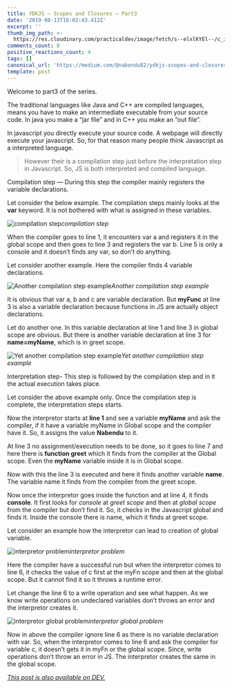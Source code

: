 ```yaml
---
title: YDKJS — Scopes and Closures — Part3
date: '2019-08-13T16:02:43.412Z'
excerpt: ''
thumb_img_path: >-
  https://res.cloudinary.com/practicaldev/image/fetch/s--elxlKYEl--/c_imagga_scale,f_auto,fl_progressive,h_420,q_auto,w_1000/https://res.cloudinary.com/practicaldev/image/fetch/s--_Su3NcJC--/c_imagga_scale%2Cf_auto%2Cfl_progressive%2Ch_420%2Cq_auto%2Cw_1000/https://thepracticaldev.s3.amazonaws.com/i/vq272xpiz76stjxolz5c.jpeg
comments_count: 0
positive_reactions_count: 4
tags: []
canonical_url: 'https://medium.com/@nabendu82/ydkjs-scopes-and-closures-part3-91ce50ded6bb'
template: post
---
```

Welcome to part3 of the series.

The traditional languages like Java and C++ are compiled languages, means you have to make an intermediate executable from your source code. In java you make a “jar file” and in C++ you make an “out file”.

In javascript you directly execute your source code. A webpage will directly execute your javascript. So, for that reason many people think Javascript as a interpreted language.
> However their is a compilation step just before the interpretation step in Javascript. So, JS is both interpreted and compiled language.

Compilation step — During this step the compiler mainly registers the variable declarations.

Let consider the below example. The compilation steps mainly looks at the **var** keyword. It is not bothered with what is assigned in these variables.

![compilation step](https://cdn-images-1.medium.com/max/2000/1*n4-LEsPyECkvMvbD9YVZSg.png)*compilation step*

When the compiler goes to line 1, it encounters var a and registers it in the global scope and then goes to line 3 and registers the var b. Line 5 is only a console and it doesn’t finds any var, so don’t do anything.

Let consider another example. Here the compiler finds 4 variable declarations.

![Another compilation step example](https://cdn-images-1.medium.com/max/2000/1*O6QFpOP01s4z0FytiLpAGA.png)*Another compilation step example*

It is obvious that var a, b and c are variable declaration. But **myFunc** at line 3 is also a variable declaration because functions in JS are actually object declarations.

Let do another one. In this variable declaration at line 1 and line 3 in global scope are obvious. But there is another variable declaration at line 3 for **name=myName**, which is in greet scope.

![Yet another compilation step example](https://cdn-images-1.medium.com/max/2000/1*SBcxHtjvYxbHJb6AQipCAw.png)*Yet another compilation step example*

Interpretation step- This step is followed by the compilation step and in it the actual execution takes place.

Let consider the above example only. Once the compilation step is complete, the interpretation steps starts.

Now the interpretor starts at **line 1** and see a variable **myName** and ask the compiler, if it have a variable myName in Global scope and the compiler have it. So, it assigns the value **Nabendu** to it.

At line 3 no assignment/execution needs to be done, so it goes to line 7 and here there is **function greet** which it finds from the compiler at the Global scope. Even the **myName** variable inside it is in Global scope.

Now with this the line 3 is executed and here it finds another variable **name**. The variable name it finds from the compiler from the greet scope.

Now once the interpretor goes inside the function and at line 4, it finds **console**. It first looks for *console* at *greet scope* and then at *global scope* from the compiler but don’t find it. So, it checks in the Javascript global and finds it. Inside the console there is name, which it finds at greet scope.

Let consider an example how the interpretor can lead to creation of global variable.

![interpretor problem](https://cdn-images-1.medium.com/max/2000/1*s7RrEoCCDr2Od7x_BX8o4w.png)*interpretor problem*

Here the compiler have a successful run but when the interpretor comes to line 6, it checks the value of c first at the myFn scope and then at the global scope. But it cannot find it so it throws a runtime error.

Let change the line 6 to a write operation and see what happen. As we know write operations on undeclared variables don’t throws an error and the interpretor creates it.

![interpretor global problem](https://cdn-images-1.medium.com/max/2000/1*YQgINh2mTqj7MMGSSTEJtA.png)*interpretor global problem*

Now in above the compiler ignore line 6 as there is no variable declaration with var. So, when the interpretor comes to line 6 and ask the compiler for variable c, it doesn’t gets it in myFn or the global scope.
Since, write operations don’t throw an error in JS. The interpretor creates the same in the global scope.



*[This post is also available on DEV.](https://dev.to/nabendu82/ydkjs-scopes-and-closures-part3-m75)*


<script>
const parent = document.getElementsByTagName('head')[0];
const script = document.createElement('script');
script.type = 'text/javascript';
script.src = 'https://cdnjs.cloudflare.com/ajax/libs/iframe-resizer/4.1.1/iframeResizer.min.js';
script.charset = 'utf-8';
script.onload = function() {
    window.iFrameResize({}, '.liquidTag');
};
parent.appendChild(script);
</script>    
